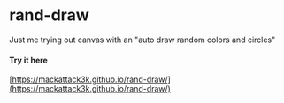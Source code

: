 # rand-draw

Just me trying out canvas with an "auto draw random colors and circles"


#### Try it here

[https://mackattack3k.github.io/rand-draw/](https://mackattack3k.github.io/rand-draw/)
